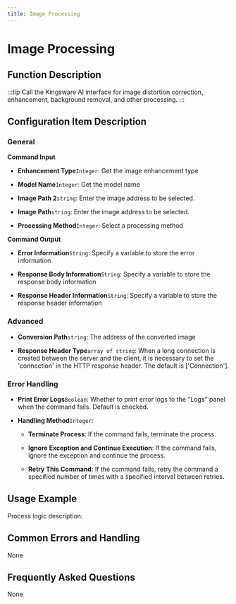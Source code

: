 ```yaml
---
title: Image Processing
---
```


# Image Processing

## Function Description

:::tip 
Call the Kingsware AI interface for image distortion correction, enhancement, background removal, and other processing.
:::

## Configuration Item Description

### General

**Command Input**

- **Enhancement Type**`Integer`: Get the image enhancement type

- **Model Name**`Integer`: Get the model name

- **Image Path 2**`string`: Enter the image address to be selected.

- **Image Path**`string`: Enter the image address to be selected.

- **Processing Method**`Integer`: Select a processing method


**Command Output**

- **Error Information**`String`: Specify a variable to store the error information

- **Response Body Information**`String`: Specify a variable to store the response body information

- **Response Header Information**`String`: Specify a variable to store the response header information

### Advanced

- **Conversion Path**`string`: The address of the converted image

- **Response Header Type**`array of string`: When a long connection is created between the server and the client, it is necessary to set the 'connection' in the HTTP response header. The default is ['Connection'].


### Error Handling

- **Print Error Logs**`Boolean`: Whether to print error logs to the "Logs" panel when the command fails. Default is checked. 

- **Handling Method**`Integer`:

    - **Terminate Process**: If the command fails, terminate the process.

    - **Ignore Exception and Continue Execution**: If the command fails, ignore the exception and continue the process.

    - **Retry This Command**: If the command fails, retry the command a specified number of times with a specified interval between retries.

## Usage Example

Process logic description:

## Common Errors and Handling

None

## Frequently Asked Questions

None

